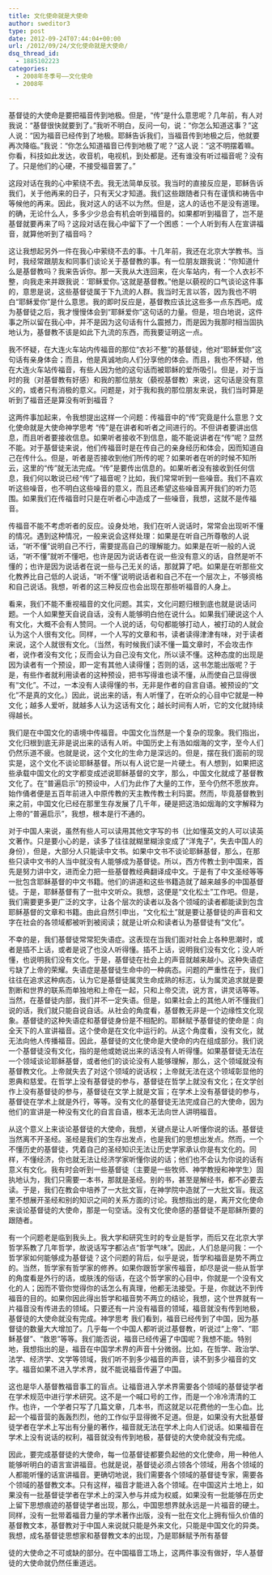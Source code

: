 ```yaml
---
title: 文化使命就是大使命
author: sweditor3
type: post
date: 2012-09-24T07:44:04+00:00
url: /2012/09/24/文化使命就是大使命/
dsq_thread_id:
  - 1885102223
categories:
  - 2008年冬季号——文化使命
  - 2008年

---
```

基督徒的大使命是要把福音传到地极。但是，“传”是什么意思呢？几年前，有人对我说：“基督很快就要到了。”我听不明白，反问一句，说：“你怎么知道这事？”这人说：“因为福音已经传到了地极。耶稣告诉我们，当福音传到地极之后，他就要再次降临。”我说：“你怎么知道福音已传到地极了呢？”这人说：“这不明摆着嘛。你看，科技如此发达，收音机，电视机，到处都是。还有谁没有听过福音呢？没有了。只是他们的心硬，不接受福音罢了。”

这段对话在我的心中萦绕不去。我无法简单反驳。我当时的直接反应是，耶稣告诉我们，关于他再来的日子，只有天父才知道。我们这些跟随者只有在谨慎和祷告中等候他的再来。因此，我对这人的话不以为然。但是，这人的话也不是没有道理。的确，无论什么人，多多少少总会有机会听到福音的。如果都听到福音了，岂不是基督就要再来了吗？这段对话在我心中留下了一个困惑：一个人听到有人在宣讲福音，就算他听到了福音吗？

这让我想起另外一件在我心中萦绕不去的事。十几年前，我还在北京大学教书。当时，我经常跟朋友和同事们谈论关于基督教的事。有一位朋友跟我说：“你知道什么是基督教吗？我来告诉你。那一天我从大连回来，在火车站内，有一个人衣衫不整，向我走来并跟我说：‘耶稣爱你。’这就是基督教。”他是以藐视的口气谈论这件事的，意思是说，这些基督徒属于下九流的人群。我当时无言以答，因为我也不明白“耶稣爱你”是什么意思。我的即时反应是，基督教应该比这些多一点东西吧。成为基督徒之后，我才慢慢体会到“耶稣爱你”这句话的力量。但是，坦白地说，这件事之所以留在我心中，并不是因为这句话有什么震撼力，而是因为我那时相当固执地认为，基督教不该是如此下九流的东西，而我要证明这一点。

我不怀疑，在大连火车站内传福音的那位“衣衫不整”的基督徒，他对“耶稣爱你”这句话有亲身体会；而且，他是真诚地向人们分享他的体会。而且，我也不怀疑，他在大连火车站传福音，有些人因为他的这句话而被耶稣的爱所吸引。但是，对于当时的我（对基督教有好感）和我的那位朋友（藐视基督教）来说，这句话是没有意义的，或者只有消极的意义。问题是，对于我和我的那位朋友来说，我们当时算是听到了福音还是算没有听到福音？

这两件事加起来，令我想提出这样一个问题：传福音中的“传”究竟是什么意思？文化使命就是大使命神学思考 “传”是在讲者和听者之间进行的。不但讲者要讲出信息，而且听者要接收信息。如果听者接收不到信息，能不能说讲者在“传”呢？显然不能。对于基督徒来说，他们传福音时是在传自己的亲身经历和体会，因而知道自己在传什么。但是，听者是否接收到他们所传的呢？如果听者在听的时候不知所云，这里的“传”就无法完成。“传”是要传出信息的。如果听者没有接收到任何信息，我们何以敢说已经“传”了福音呢？比如，我们常常听到一些噪音。我们不喜欢听这些噪音，也不明白这些噪音的意义，而且还希望这些噪音离开我们的听力范围。如果我们在传福音时只是在听者心中造成了一些噪音，我想，这就不是传福音。

传福音不能不考虑听者的反应。设身处地，我们在听人说话时，常常会出现听不懂的情况。遇到这种情况，一般来说会这样处理：如果是在听自己所尊敬的人说话，“听不懂”说明自己不行，需要提高自己的理解能力。如果是在听一般的人说话，“听不懂”就听不懂吧，也许是因为说话者在说一些没有意义的话，自然是听不懂的；也许是因为说话者在说一些与己无关的话，那就算了吧。如果是在听那些文化教养比自己低的人说话，“听不懂”说明说话者和自己不在一个层次上，不够资格和自己说话。我想，听者的这三种反应也会出现在那些听福音的人身上。

看来，我们不能不重视福音的文化问题。其实，文化问题归根到底也就是说话问题。一个人如果整天自说自话，没有人能够明白他在说什么。如果我们硬说这个人有文化，大概不会有人赞同。一个人说的话，句句都能够打动人，被打动的人就会认为这个人很有文化。同样，一个人写的文章和书，读者读得津津有味，对于读者来说，这个人就很有文化。（当然，有时候我们读不懂一篇文章时，不会攻击作者，说作者没有文化；反而会认为自己没有文化，所以读不懂。这种态度的出现是因为读者有一个预设，即一定有其他人读得懂；否则的话，这书怎能出版呢？于是，有些作者就利用读者的这种预设，把书写得谁也读不懂，从而使自己显得很有“文化”。不过，一本没有人读得懂的书，无非是作者的自言自语。被预设的“文化”不是真的文化。）因此，说出来的话，有人听懂了，在听众的心目中它就是一种文化；越多人爱听，就越多人认为这话有文化；越长时间有人听，它的文化就持续得越长。

我们是在中国文化的语境中传福音。中国文化当然是一个复杂的现象。我们指出，文化归根到底无非是说出来的话有人听。中国历史上有浩如烟海的文字，至今人们仍然乐道不疲。也就是说，这个文化的生命力是深远的。但是，摆在我们面前的现实是，这个文化不谈论耶稣基督。所以有人说它是一片硬土。有人想到，如果把这些承载中国文化的文字都变成述说耶稣基督的文字，那么，中国文化就成了基督教文化了。在“普遍启示”的预设中，人们为此作了大量的工作，至今仍然不愿放弃。始作俑者便是五百年前进入中原传教的天主教传教士利玛窦。然而，毕竟基督教到来之前，中国文化已经在那里生存发展了几千年，硬是把这浩如烟海的文字解释为上帝的“普遍启示”，我想，根本是行不通的。

对于中国人来说，虽然有些人可以读用其他文字写的书（比如懂英文的人可以读英文著作。只是要小心的是，读多了往往就糊里糊涂变成了“洋鬼子”，失去中国人的身份），但是，大部分人只能读中文书。如果中文书不谈论耶稣基督，那么，在那些只读中文书的人当中就没有人能够成为基督徒。所以，西方传教士到中国来，首先是努力讲中文，进而全力把一些基督教经典翻译成中文。于是有了中文圣经等等一批包含耶稣基督的中文书籍。他们的讲道和这些书籍造就了越来越多的中国基督徒。于是，耶稣基督有了一批中文听众。我想，这便是“文化松土”工作吧。但是，我们需要更多更广泛的文字，让各个层次的读者以及各个领域的读者都能读到包含耶稣基督的文章和书籍。由此自然引申出，“文化松土”就是要让基督徒的声音和文字在社会的各领域都被听到被阅读；就是让听众和读者认为基督徒有“文化”。

不幸的是，我们基督徒常常犯失语症。这表现在当我们面对社会上各种思潮时，或者是插不上话，或者是说了也没人听得懂。插不上话，说明我们没有文化；没人听懂，也说明我们没有文化。于是，基督徒在社会上的声音就越来越小。这种失语症亏缺了上帝的荣耀。失语症是基督徒生命中的一种病态。问题的严重性在于，我们往往在追求这种病态，认为它是基督徒属灵生命成熟的标志，认为属灵追求就是要割断和世界的联系而单独地和上帝在一起，只和上帝交流，说方言，讲灵话等等。当然，在基督徒内部，我们并不一定失语。但是，如果社会上的其他人听不懂我们说的话，我们就只能自说自话。从社会的角度看，基督教无非是一个边缘性文化现象。基督徒的这种失语症和基督徒身份是不相配的。耶稣赋予基督徒的使命是：向全天下的人宣讲福音。这个使命是在文化中运行的。从这个角度看，没有文化，就无法向他人传播福音。因此，基督徒的文化使命是大使命的内在组成部分。我们说一个基督徒没有文化，指的是他或她说出来的话没有人听得懂。如果基督徒无法在一个领域谈论耶稣基督，或者他们的谈论没有人能够理解，那么，这个领域就没有基督教文化。上帝就失去了对这个领域的说话权；上帝就无法在这个领域彰显他的恩典和慈爱。在哲学上没有基督徒的参与，基督徒在哲学上就没有文化；在文学创作上没有基督徒的参与，基督徒在文学上就是文盲；在学术上没有基督徒的参与，基督徒在学术上就是外行，等等。没有文化的基督徒无法完成自己的大使命，因为他们的宣讲是一种没有文化的自言自语，根本无法向世人讲明福音。

从这个意义上来谈论基督徒的大使命，我想，关键点是让人听懂你说的话。基督徒当然离不开圣经。圣经是我们的生存出发点，也是我们的思想出发点。然而，一个不懂历史的基督徒，凭着自己的圣经知识无法让历史学家承认你是有文化的。同样，不懂经济，你也就无法让经济学家听懂你说的话；他们也不会认为你说的话有意义有文化。我有时会听到一些基督徒（主要是一些牧师、神学教授和神学生）固执地认为，我们只需要一本书，那就是圣经。别的书，甚至是解经书，都不必要去读。于是，我们在教会中培养了一大批文盲，在神学院中造就了一大批文盲。我这里不想展开圣经和别的知识之间的关系方面的讨论。我想指出的是，离开文化使命来谈论基督徒的大使命，那是一句空话。没有文化使命感的基督徒不是耶稣所要的跟随者。

有一个问题老是临到我头上。我大学和研究生时的专业是哲学，而后又在北京大学哲学系教了几年哲学，故说话写字都沾点“哲学气味”。因此，人们总是问我：一个哲学家如何能够成为基督徒？这个问题的背后，似乎是说，哲学和福音是势不两立的。当然，哲学家有哲学家的修养。如果你跟哲学家传福音，却尽是说一些从哲学的角度看是外行的话，或肤浅的俗话，在这个哲学家的心目中，你就是一个没有文化的人；因而不管你觉得你的话怎么有真理，他都无法接受。于是，你就达不到传福音的目的。如果你因此得出哲学和福音势不两立的结论，我想，这个世界就有一片福音没有传进去的领域。只要还有一片没有福音的领域，福音就没有传到地极，基督徒的大使命就没有完成。神学思考 我们看到，福音已经传到了中国，因为基督徒的数量大大增加了。几乎每一个中国人都听说过基督教，听说过“上帝”、“耶稣基督”、“救恩”等等。我们能否说，福音已经传遍了中国呢？我想不能。特别地，我想指出的是，福音在中国学术界的声音十分微弱。比如，在哲学、政治学、法学、经济学、文学等领域，我们听不到多少福音的声音，读不到多少福音的文字。福音如果不进入学术界，就不能说福音传遍了中国。

这也是华人基督教福音事工的盲点。让福音进入学术界需要各个领域的基督徒学者在学术规范中进行学术研究。这不是一个喊口号的工作，而是一个冷冷清清的工作。也许，一个学者只写了几篇文章，几本书，而这就足以花费他的一生心血。比起一个福音营的轰轰烈烈，他的工作似乎显得微不足道。但是，如果没有大批基督徒学者在学术上写出有分量的著作，福音就无法在学术上向人们说话。如果福音在学术上没有说话的权利，福音就没有传到地极，基督徒的大使命就没有完成。

因此，要完成基督徒的大使命，每一位基督徒都要负起他的文化使命，用一种他人能够听明白的语言宣讲福音。也就是说，基督徒必须占领各个领域，用各个领域的人都能听懂的话宣讲福音。更确切地说，我们需要各个领域的基督徒专家，需要各个领域的基督教文本。只有这样，福音才能进入各个领域。在中国这片土地上，如果没有一批基督徒学者在学术上的深入参与并成为权威，如果没有一批能够在历史上留下思想痕迹的基督徒学者出现，那么，中国思想界就永远是一片福音的硬土。同样，没有一批带着福音力量的学术著作出版，没有一批在文化上拥有恒久价值的基督教文本，基督教对于中国人来说就只能是外来文化，只能是中国文化的异类。我想，成名基督徒思想家和基督教文本的出现，乃是耶稣赋予所有基督

徒的大使命之不可或缺的部分。在中国福音工场上，这两件事没有做好，华人基督徒的大使命就仍然任重道远。